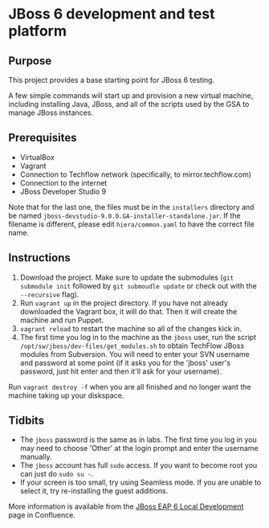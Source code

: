 # JBoss 6 development and test platform

## Purpose

This project provides a base starting point for JBoss 6 testing.

A few simple commands will start up and provision a new virtual
machine, including installing Java, JBoss, and all of the scripts used
by the GSA to manage JBoss instances.

## Prerequisites

* VirtualBox
* Vagrant
* Connection to Techflow network (specifically, to
  mirror.techflow.com)
* Connection to the internet
* JBoss Developer Studio 9

Note that for the last one, the files must be in the `installers`
directory and be named
`jboss-devstudio-9.0.0.GA-installer-standalone.jar`. If the filename
is different, please edit `hiera/common.yaml` to have the correct file
name.
	
	
## Instructions

1. Download the project. Make sure to update the submodules (`git
   submodule init` followed by `git submoudle update` or check out
   with the `--recursive` flag).
2. Run `vagrant up` in the project directory. If you have not already
   downloaded the Vagrant box, it will do that. Then it will create
   the machine and run Puppet.
3. `vagrant reload` to restart the machine so all of the changes kick in.
4. The first time you log in to the machine as the `jboss` user, run
   the script `/opt/sw/jboss/dev-files/get_modules.sh` to obtain
   TechFlow JBoss modules from Subversion. You will need to enter your
   SVN username and password at some point (if it asks you for the
   'jboss' user's password, just hit enter and then it'll ask for your
   username).

Run `vagrant destroy -f` when you are all finished and no longer want
the machine taking up your diskspace.

## Tidbits

* The `jboss` password is the same as in labs. The first time you log
  in you may need to choose 'Other' at the login prompt and enter the
  username manually.
* The `jboss` account has full `sudo` access. If you want to become
  root you can just do `sudo su -`.
* If your screen is too small, try using Seamless mode. If you are
  unable to select it, try re-installing the guest additions.

More information is available from
the [JBoss EAP 6 Local Development](https://confluence.techflow.com/confluence/display/SD/JBoss+EAP+6+Local+Development) page in Confluence.